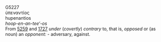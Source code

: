 <body>
  <p>G5227<br>  ὑπεναντίος  <br> hupenantios  <br><i>hoop-en-an-tee‘-os </i><br>From <a href="g5259.htm">5259</a> and <a href="g1727.htm">1727</a>  <i>under</i> (<i>covertly</i>) <i>contrary</i> to, that is, <i>opposed</i> or (as noun) an <i>opponent:</i> - adversary, against.<br></p>
 </body>